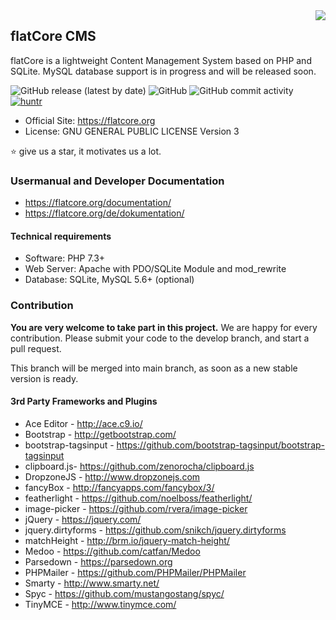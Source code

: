 <img src="https://www.flatcore.org/content/images/icon-flatcore-128.png" align="right">

## flatCore CMS

flatCore is a lightweight Content Management System based on PHP and SQLite. MySQL database support is in progress and will be released soon.

<img alt="GitHub release (latest by date)" src="https://img.shields.io/github/v/release/flatCore/flatCore-CMS"> <img alt="GitHub" src="https://img.shields.io/github/license/flatCore/flatCore-CMS"> <img alt="GitHub commit activity" src="https://img.shields.io/github/commit-activity/m/flatCore/flatCore-CMS"> [![huntr](https://cdn.huntr.dev/huntr_security_badge_mono.svg)](https://huntr.dev)

* Official Site: https://flatcore.org
* License: GNU GENERAL PUBLIC LICENSE Version 3

:star: give us a star, it motivates us a lot.

### Usermanual and Developer Documentation
* https://flatcore.org/documentation/
* https://flatcore.org/de/dokumentation/

#### Technical requirements

+ Software: PHP 7.3+
+ Web Server: Apache with PDO/SQLite Module and mod_rewrite
+ Database: SQLite, MySQL 5.6+ (optional)

### Contribution

__You are very welcome to take part in this project.__ We are happy for every contribution. Please submit your code to the develop branch, and start a pull request.

This branch will be merged into main branch, as soon as a new stable version is ready.

#### 3rd Party Frameworks and Plugins

+ Ace Editor - http://ace.c9.io/
+ Bootstrap - http://getbootstrap.com/
+ bootstrap-tagsinput - https://github.com/bootstrap-tagsinput/bootstrap-tagsinput
+ clipboard.js- https://github.com/zenorocha/clipboard.js
+ DropzoneJS - http://www.dropzonejs.com
+ fancyBox - http://fancyapps.com/fancybox/3/
+ featherlight - https://github.com/noelboss/featherlight/
+ image-picker - https://github.com/rvera/image-picker
+ jQuery - https://jquery.com/
+ jquery.dirtyforms - https://github.com/snikch/jquery.dirtyforms
+ matchHeight - http://brm.io/jquery-match-height/
+ Medoo - https://github.com/catfan/Medoo
+ Parsedown - https://parsedown.org
+ PHPMailer - https://github.com/PHPMailer/PHPMailer
+ Smarty - http://www.smarty.net/
+ Spyc - https://github.com/mustangostang/spyc/
+ TinyMCE - http://www.tinymce.com/
